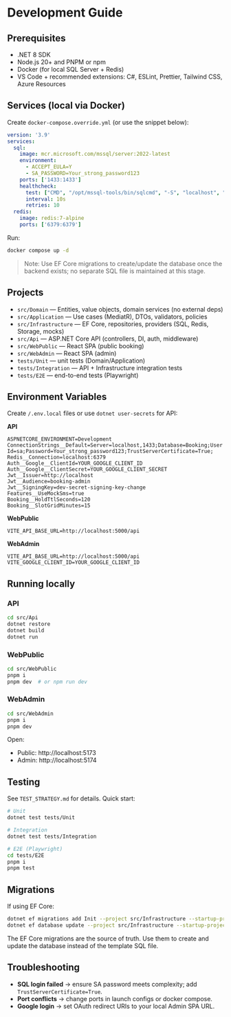 # Development Guide

## Prerequisites
- .NET 8 SDK
- Node.js 20+ and PNPM or npm
- Docker (for local SQL Server + Redis)
- VS Code + recommended extensions: C#, ESLint, Prettier, Tailwind CSS, Azure Resources

## Services (local via Docker)
Create `docker-compose.override.yml` (or use the snippet below):

```yaml
version: '3.9'
services:
  sql:
    image: mcr.microsoft.com/mssql/server:2022-latest
    environment:
      - ACCEPT_EULA=Y
      - SA_PASSWORD=Your_strong_password123
    ports: ['1433:1433']
    healthcheck:
      test: ["CMD", "/opt/mssql-tools/bin/sqlcmd", "-S", "localhost", "-U", "sa", "-P", "Your_strong_password123", "-Q", "select 1"]
      interval: 10s
      retries: 10
  redis:
    image: redis:7-alpine
    ports: ['6379:6379']
```

Run:
```bash
docker compose up -d
```

> Note: Use EF Core migrations to create/update the database once the backend exists; no separate SQL file is maintained at this stage.

## Projects
- `src/Domain` — Entities, value objects, domain services (no external deps)
- `src/Application` — Use cases (MediatR), DTOs, validators, policies
- `src/Infrastructure` — EF Core, repositories, providers (SQL, Redis, Storage, mocks)
- `src/Api` — ASP.NET Core API (controllers, DI, auth, middleware)
- `src/WebPublic` — React SPA (public booking)
- `src/WebAdmin` — React SPA (admin)
- `tests/Unit` — unit tests (Domain/Application)
- `tests/Integration` — API + Infrastructure integration tests
- `tests/E2E` — end-to-end tests (Playwright)

## Environment Variables

Create `/.env.local` files or use `dotnet user-secrets` for API:

**API**
```
ASPNETCORE_ENVIRONMENT=Development
ConnectionStrings__Default=Server=localhost,1433;Database=Booking;User Id=sa;Password=Your_strong_password123;TrustServerCertificate=True;
Redis__Connection=localhost:6379
Auth__Google__ClientId=YOUR_GOOGLE_CLIENT_ID
Auth__Google__ClientSecret=YOUR_GOOGLE_CLIENT_SECRET
Jwt__Issuer=http://localhost
Jwt__Audience=booking-admin
Jwt__SigningKey=dev-secret-signing-key-change
Features__UseMockSms=true
Booking__HoldTtlSeconds=120
Booking__SlotGridMinutes=15
```

**WebPublic**
```
VITE_API_BASE_URL=http://localhost:5000/api
```

**WebAdmin**
```
VITE_API_BASE_URL=http://localhost:5000/api
VITE_GOOGLE_CLIENT_ID=YOUR_GOOGLE_CLIENT_ID
```

## Running locally

### API
```bash
cd src/Api
dotnet restore
dotnet build
dotnet run
```

### WebPublic
```bash
cd src/WebPublic
pnpm i
pnpm dev  # or npm run dev
```

### WebAdmin
```bash
cd src/WebAdmin
pnpm i
pnpm dev
```

Open:
- Public: http://localhost:5173
- Admin:  http://localhost:5174

## Testing
See `TEST_STRATEGY.md` for details. Quick start:
```bash
# Unit
dotnet test tests/Unit

# Integration
dotnet test tests/Integration

# E2E (Playwright)
cd tests/E2E
pnpm i
pnpm test
```

## Migrations
If using EF Core:
```bash
dotnet ef migrations add Init --project src/Infrastructure --startup-project src/Api
dotnet ef database update --project src/Infrastructure --startup-project src/Api
```

The EF Core migrations are the source of truth. Use them to create and update the database instead of the template SQL file.

## Troubleshooting
- **SQL login failed** → ensure SA password meets complexity; add `TrustServerCertificate=True`.
- **Port conflicts** → change ports in launch configs or docker compose.
- **Google login** → set OAuth redirect URIs to your local Admin SPA URL.
